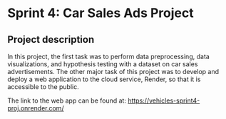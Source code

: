 # Sprint 4: Car Sales Ads Project

## Project description
In this project, the first task was to perform data preprocessing, data visualizations, and hypothesis testing  with a dataset on car sales advertisements. The other major task of this project was to develop and deploy a web application to the cloud service, Render, so that it is accessible to the public.

The link to the web app can be found at:
https://vehicles-sprint4-proj.onrender.com/
